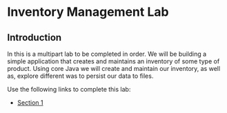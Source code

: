 # Inventory Management Lab

## Introduction

In this is a multipart lab to be completed in order. We will be building a simple application that creates and maintains an inventory of some type of product. Using core Java we will create and maintain our inventory, as well as, explore different was to persist our data to files.

Use the following links to complete this lab:

* [Section 1]('https://github.com/Zipcoder/Product-Inventory-Lab/tree/master/src/main/instructions/section-01.md')
